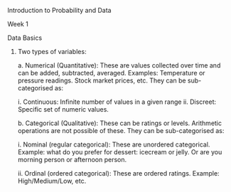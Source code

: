 Introduction to Probability and Data

Week 1

Data Basics

1.  Two types of variables:

    a.  Numerical (Quantitative): These are values collected over time and can be added, subtracted, averaged. Examples: Temperature or pressure readings. Stock market prices, etc. They can be sub-categorised as:

      i.  Continuous: Infinite number of values in a given range
      ii. Discreet: Specific set of numeric values.

    b.  Categorical (Qualitative): These can be ratings or levels. Arithmetic operations are not possible of these. They can be sub-categorised as:

      i.  Nominal (regular categorical): These are unordered categorical. Example: what do you prefer for dessert: icecream or jelly. Or are you morning person or afternoon person.

      ii. Ordinal (ordered categorical): These are ordered ratings. Example: High/Medium/Low, etc.
